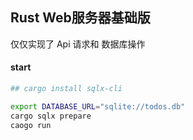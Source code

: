 ## Rust Web服务器基础版
仅仅实现了 Api 请求和 数据库操作

#### start
```sh
## cargo install sqlx-cli

export DATABASE_URL="sqlite://todos.db"
cargo sqlx prepare
caogo run
```
